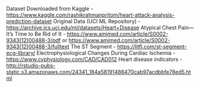 Dataset Downloaded from Kaggle - https://www.kaggle.com/rashikrahmanpritom/heart-attack-analysis-prediction-dataset
Original Data (UCI ML Repository) - https://archive.ics.uci.edu/ml/datasets/Heart+Disease
Atypical Chest Pain—It’s Time to Be Rid of It - https://www.amjmed.com/article/S0002-9343(12)00488-3/pdf or https://www.amjmed.com/article/S0002-9343(12)00488-3/fulltext
The ST Segment - https://litfl.com/st-segment-ecg-library/
Electrophysiological Changes During Cardiac Ischemia - https://www.cvphysiology.com/CAD/CAD012
Heart disease indicators - http://rstudio-pubs-static.s3.amazonaws.com/24341_184a58191486470cab97acdbbfe78ed5.html